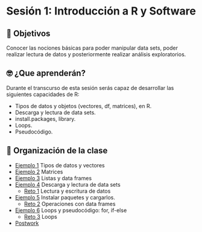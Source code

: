 # Sesión 1: Introducción a R y Software

## :dart: Objetivos

Conocer las nociones básicas para poder manipular data sets, poder realizar lectura de datos y posteriormente realizar análisis exploratorios.

## 🤓 ¿Que aprenderán? 

Durante el transcurso de esta sesión serás capaz de desarrollar las siguientes capacidades de R:

- Tipos de datos y objetos (vectores, df, matrices), en R.
- Descarga y lectura de data sets.
- install.packages, library.
- Loops.
- Pseudocódigo.


## 📂 Organización de la clase

- [Ejemplo 1](https://github.com/arrazolahn/Bedu-Statistics-with-R/blob/main/Sesion%201/Ejemplo%201.md) Tipos de datos y vectores
- [Ejemplo 2](https://github.com/arrazolahn/Bedu-Statistics-with-R/blob/main/Sesion%201/Ejemplo%202.md) Matrices
- [Ejemplo 3](https://github.com/arrazolahn/Bedu-Statistics-with-R/blob/main/Sesion%201/Ejemplo%203.md) Listas y data frames
- [Ejemplo 4](https://github.com/arrazolahn/Bedu-Statistics-with-R/blob/main/Sesion%201/Ejemplo%204.md) Descarga y lectura de data sets
    - [Reto 1](https://github.com/arrazolahn/Bedu-Statistics-with-R/tree/main/Sesion%201/Reto%201) Lectura y escritura de datos
- [Ejemplo 5](https://github.com/arrazolahn/Bedu-Statistics-with-R/blob/main/Sesion%201/Ejemplo%205.md) Instalar paquetes y cargarlos.
    - [Reto 2](https://github.com/arrazolahn/Bedu-Statistics-with-R/tree/main/Sesion%201/Reto%202) Operaciones con data frames
- [Ejemplo 6](https://github.com/arrazolahn/Bedu-Statistics-with-R/blob/main/Sesion%201/Ejemplo%206.md) Loops y pseudocódigo: for, if-else
    - [Reto 3](https://github.com/arrazolahn/Bedu-Statistics-with-R/tree/main/Sesion%201/Reto%203) Loops
- [Postwork](https://github.com/arrazolahn/Bedu-Statistics-with-R/blob/main/Sesion%201/Postwork%20sesion%201.md)






